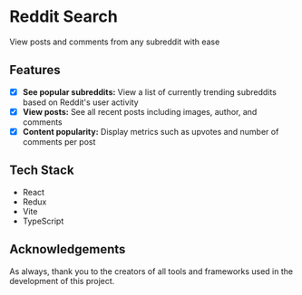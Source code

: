 # Reddit Search

View posts and comments from any subreddit with ease

## Features

- [x] **See popular subreddits:** View a list of currently trending subreddits based on Reddit's user activity
- [x] **View posts:** See all recent posts including images, author, and comments
- [x] **Content popularity:** Display metrics such as upvotes and number of comments per post

## Tech Stack

- React
- Redux
- Vite
- TypeScript

## Acknowledgements

As always, thank you to the creators of all tools and frameworks used in the development of this project.
